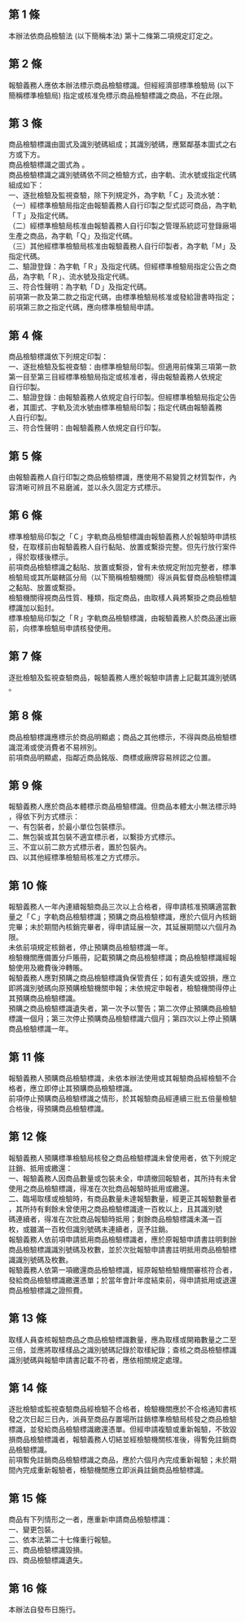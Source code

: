 第 1 條
-------
本辦法依商品檢驗法 (以下簡稱本法) 第十二條第二項規定訂定之。

第 2 條
-------
報驗義務人應依本辦法標示商品檢驗標識。但經經濟部標準檢驗局 (以下  
簡稱標準檢驗局) 指定或核准免標示商品檢驗標識之商品，不在此限。

第 3 條
-------
商品檢驗標識由圖式及識別號碼組成；其識別號碼，應緊鄰基本圖式之右  
方或下方。  
商品檢驗標識之圖式為  。  
商品檢驗標識之識別號碼依不同之檢驗方式，由字軌、流水號或指定代碼  
組成如下：  
一、逐批檢驗及監視查驗，除下列規定外，為字軌「Ｃ」及流水號：  
（一）經標準檢驗局指定由報驗義務人自行印製之型式認可商品，為字軌  
      「Ｔ」及指定代碼。  
（二）經標準檢驗局核准由報驗義務人自行印製之管理系統認可登錄廠場  
      生產之商品，為字軌「Ｑ」及指定代碼。  
（三）其他經標準檢驗局核准由報驗義務人自行印製者，為字軌「Ｍ」及  
      指定代碼。  
二、驗證登錄：為字軌「Ｒ」及指定代碼。但經標準檢驗局指定公告之商  
    品，為字軌「Ｒ」、流水號及指定代碼。  
三、符合性聲明：為字軌「Ｄ」及指定代碼。  
前項第一款及第二款之指定代碼，由標準檢驗局核准或發給證書時指定；  
前項第三款之指定代碼，應向標準檢驗局申請。

第 4 條
-------
商品檢驗標識依下列規定印製：  
一、逐批檢驗及監視查驗：由標準檢驗局印製。但適用前條第三項第一款  
    第一目至第三目經標準檢驗局指定或核准者，得由報驗義務人依規定  
    自行印製。  
二、驗證登錄：由報驗義務人依規定自行印製。但經標準檢驗局指定公告  
    者，其圖式、字軌及流水號由標準檢驗局印製；指定代碼由報驗義務  
    人自行印製。  
三、符合性聲明：由報驗義務人依規定自行印製。

第 5 條
-------
由報驗義務人自行印製之商品檢驗標識，應使用不易變質之材質製作，內  
容清晰可辨且不易磨滅，並以永久固定方式標示。

第 6 條
-------
標準檢驗局印製之「Ｃ」字軌商品檢驗標識由報驗義務人於報驗時申請核  
發，在取樣前由報驗義務人自行黏貼、放置或繫掛完整。但先行放行案件  
，得於取樣後標示。  
前項商品檢驗標識之黏貼、放置或繫掛，曾有未依規定附加完整者，標準  
檢驗局或其所屬轄區分局（以下簡稱檢驗機關）得派員監督商品檢驗標識  
之黏貼、放置或繫掛。  
檢驗機關得視商品性質、種類，指定商品，由取樣人員將繫掛之商品檢驗  
標識加以鉛封。  
標準檢驗局印製之「Ｒ」字軌商品檢驗標識，由報驗義務人於商品運出廠  
前，向標準檢驗局申請核發使用。

第 7 條
-------
逐批檢驗及監視查驗商品，報驗義務人應於報驗申請書上記載其識別號碼  
。

第 8 條
-------
商品檢驗標識應標示於商品明顯處；商品之其他標示，不得與商品檢驗標  
識混淆或使消費者不易辨別。  
前項商品明顯處，指鄰近商品銘版、商標或廠牌容易辨認之位置。

第 9 條
-------
報驗義務人應於商品本體標示商品檢驗標識。但商品本體太小無法標示時  
，得依下列方式標示：  
一、有包裝者，於最小單位包裝標示。  
二、無包裝或其包裝不適宜標示者，以繫掛方式標示。  
三、不宜以前二款方式標示者，置於包裝內。  
四、以其他經標準檢驗局核准之方式標示。

第 10 條
--------
報驗義務人一年內連續報驗商品三次以上合格者，得申請核准預購適當數  
量之「Ｃ」字軌商品檢驗標識；預購之商品檢驗標識，應於六個月內核銷  
完畢；未於期間內核銷完畢者，得申請延展一次，其延展期間以六個月為  
限。  
未依前項規定核銷者，停止預購商品檢驗標識一年。  
檢驗機關應備置分戶賬冊，記載預購之商品檢驗標識；商品檢驗標識經報  
驗使用及繳費後沖轉賬。  
報驗義務人應對預購之商品檢驗標識負保管責任；如有遺失或毀損，應立  
即將識別號碼向原預購檢驗機關申報；未依規定申報者，檢驗機關得停止  
其預購商品檢驗標識。  
預購之商品檢驗標識遺失者，第一次予以警告；第二次停止預購商品檢驗  
標識一個月；第三次停止預購商品檢驗標識六個月；第四次以上停止預購  
商品檢驗標識一年。

第 11 條
--------
報驗義務人預購商品檢驗標識，未依本辦法使用或其報驗商品經檢驗不合  
格者，應立即停止其預購商品檢驗標識。  
前項停止預購商品檢驗標識之情形，於其報驗商品經連續三批五倍量檢驗  
合格後，得預購商品檢驗標識。

第 12 條
--------
報驗義務人預購標準檢驗局核發之商品檢驗標識未曾使用者，依下列規定  
註銷、抵用或繳還：  
一、報驗義務人因商品數量或包裝未全，申請撤回報驗者，其所持有未曾  
    使用之商品檢驗標識，得准在次批商品報驗時抵用或繳還。  
二、臨場取樣或檢驗時，有商品數量未達報驗數量，經更正其報驗數量者  
    ，其所持有剩餘未曾使用之商品檢驗標識達一百枚以上，且其識別號  
    碼連續者，得准在次批商品報驗時抵用；剩餘商品檢驗標識未滿一百  
    枚，或雖滿一百枚但識別號碼未連續者，逕予註銷。  
報驗義務人依前項申請抵用商品檢驗標識者，應於原報驗申請書註明剩餘  
商品檢驗標識識別號碼及枚數，並於次批報驗申請書註明抵用商品檢驗標  
識識別號碼及枚數。  
報驗義務人依第一項繳還商品檢驗標識，經原報驗檢驗機關審核符合者，  
發給商品檢驗標識繳還憑單；於當年會計年度結束前，得申請抵用或退還  
商品檢驗標識之證照費。

第 13 條
--------
取樣人員查核報驗商品之商品檢驗標識數量，應為取樣或開箱數量之二至  
三倍，並應將取樣樣品之識別號碼記錄於取樣紀錄；查核之商品檢驗標識  
識別號碼與報驗申請書記載不符者，應依相關規定處理。

第 14 條
--------
逐批檢驗或監視查驗商品經檢驗不合格者，檢驗機關應於不合格通知書核  
發之次日起三日內，派員至商品存置場所註銷標準檢驗局核發之商品檢驗  
標識，並發給商品檢驗標識繳還憑單。但經申請複驗或重新報驗，不致毀  
損商品檢驗標識者，報驗義務人切結並經檢驗機關核准後，得暫免註銷商  
品檢驗標識。  
前項暫免註銷商品檢驗標識之商品，應於六個月內完成重新報驗；未於期  
間內完成重新報驗者，檢驗機關應立即派員註銷商品檢驗標識。

第 15 條
--------
商品有下列情形之一者，應重新申請商品檢驗標識：  
一、變更包裝。  
二、依本法第二十七條重行報驗。  
三、商品檢驗標識毀損。  
四、商品檢驗標識遺失。

第 16 條
--------
本辦法自發布日施行。

